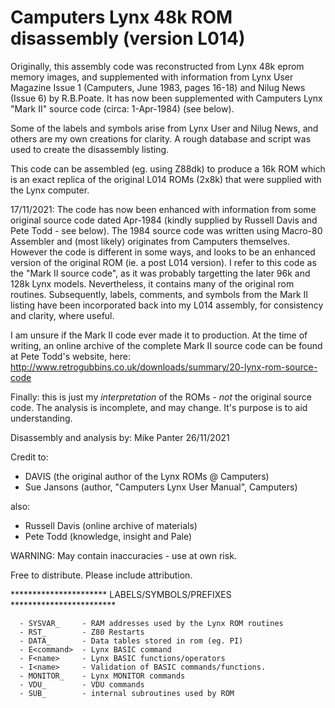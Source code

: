 Camputers Lynx 48k ROM disassembly (version L014)
=================================================

Originally, this assembly code was reconstructed from Lynx 48k eprom memory images, and supplemented with information from Lynx User Magazine Issue 1 (Camputers, June 1983, pages 16-18) and Nilug News (Issue 6) by R.B.Poate. It has now been supplemented with Camputers Lynx "Mark II" source code (circa: 1-Apr-1984) (see below).

Some of the labels and symbols arise from Lynx User and Nilug News, and others are my own creations for clarity. A rough database and script was used to create the disassembly listing.

This code can be assembled (eg. using Z88dk) to produce a 16k ROM which is an exact replica of the original L014 ROMs (2x8k) that were supplied with the Lynx computer.

17/11/2021: The code has now been enhanced with information from some original source code dated Apr-1984 (kindly supplied by Russell Davis and Pete Todd - see below). The 1984 source code was written using Macro-80 Assembler and (most likely) originates from Camputers themselves. However the code is different in some ways, and looks to be an enhanced version of the original ROM (ie. a post L014 version). I refer to this code as the "Mark II source code", as it was probably targetting the later 96k and 128k Lynx models. Nevertheless, it contains many of the original rom routines. Subsequently, labels, comments, and symbols from the Mark II listing have been incorporated back into my L014 assembly, for consistency and clarity, where useful.

I am unsure if the Mark II code ever made it to production. At the time of writing, an online archive of the complete Mark II source code can be found at Pete Todd's website, here: http://www.retrogubbins.co.uk/downloads/summary/20-lynx-rom-source-code

Finally: this is just my *interpretation* of the ROMs - *not* the original source
code. The analysis is incomplete, and may change. It's purpose is to aid understanding.

Disassembly and analysis by: Mike Panter 26/11/2021

Credit to: 
 - DAVIS (the original author of the Lynx ROMs @ Camputers)
 - Sue Jansons (author, "Camputers Lynx User Manual", Camputers)

also: 
 - Russell Davis (online archive of materials) 
 - Pete Todd (knowledge, insight and Pale)

WARNING: May contain inaccuracies - use at own risk.

Free to distribute. Please include attribution.

********************** LABELS/SYMBOLS/PREFIXES ************************

      - SYSVAR_     - RAM addresses used by the Lynx ROM routines
      - RST_        - Z80 Restarts
      - DATA_       - Data tables stored in rom (eg. PI)
      - E<command>  - Lynx BASIC command
      - F<name>     - Lynx BASIC functions/operators
      - I<name>     - Validation of BASIC commands/functions.
      - MONITOR_    - Lynx MONITOR commands
      - VDU_        - VDU commands
      - SUB_        - internal subroutines used by ROM
